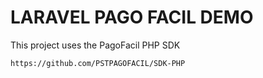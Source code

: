 # LARAVEL PAGO FACIL DEMO

This project uses the PagoFacil PHP SDK

`https://github.com/PSTPAGOFACIL/SDK-PHP`
